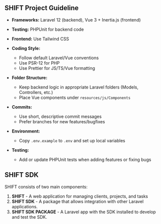 ## SHIFT Project Guideline

* **Frameworks:** Laravel 12 (backend), Vue 3 + Inertia.js (frontend)
* **Testing:** PHPUnit for backend code
* **Frontend:** Use Tailwind CSS
* **Coding Style:**

    * Follow default Laravel/Vue conventions
    * Use PSR-12 for PHP
    * Use Prettier for JS/TS/Vue formatting
* **Folder Structure:**

    * Keep backend logic in appropriate Laravel folders (Models, Controllers, etc.)
    * Place Vue components under `resources/js/Components`
* **Commits:**

    * Use short, descriptive commit messages
    * Prefer branches for new features/bugfixes
* **Environment:**

    * Copy `.env.example` to `.env` and set up local variables
* **Testing:**

    * Add or update PHPUnit tests when adding features or fixing bugs

## SHIFT SDK

SHIFT consists of two main components:
1. **SHIFT** - A web application for managing clients, projects, and tasks
2. **SHIFT SDK** - A package that allows integration with other Laravel applications.
3. **SHIFT SDK PACKAGE** - A Laravel app with the SDK installed to develop and test the SDK.
